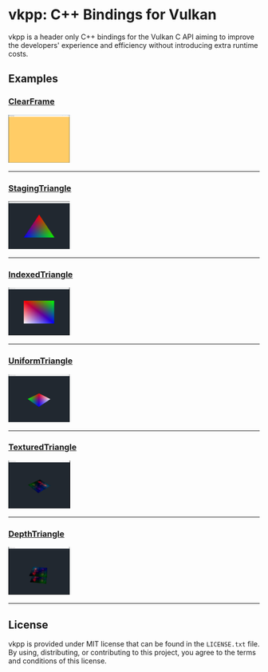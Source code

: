 # vkpp: C++ Bindings for Vulkan
vkpp is a header only C++ bindings for the Vulkan C API aiming to improve
the developers' experience and efficiency without introducing extra
runtime costs.


## Examples
### [ClearFrame](Sample/ClearFrame/)
<img src="./Sample/ClearFrame/ClearFrame.PNG" height="96px">

<hr>

### [StagingTriangle](Sample/StagingTriangle/)
<img src="./Sample/StagingTriangle/StagingTriangle.PNG" height="96px">

<hr>

### [IndexedTriangle](Sample/IndexedTriangle/)
<img src="./Sample/IndexedTriangle/IndexedTriangle.PNG" height="96px">

<hr>

### [UniformTriangle](Sample/UniformTriangle/)
<img src="./Sample/UniformTriangle/UniformTriangle.PNG" height="96px">

<hr>

### [TexturedTriangle](Sample/TexturedTriangle/)
<img src="./Sample/TexturedTriangle/TexturedTriangle.PNG" height="96px">

<hr>

### [DepthTriangle](Sample/DepthTriangle/)
<img src="./Sample/DepthTriangle/DepthTriangle.PNG" height="96px">

<hr>

## License
vkpp is provided under MIT license that can be found in the ``LICENSE.txt``
file. By using, distributing, or contributing to this project,
you agree to the terms and conditions of this license.
